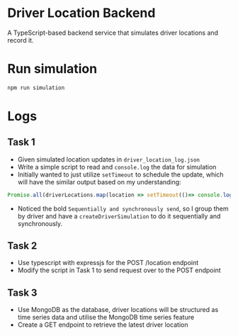 # Driver Location Backend
A TypeScript-based backend service that simulates driver locations and record it.

# Run simulation
```bash
npm run simulation
```

# Logs
## Task 1
- Given simulated location updates in `driver_location_log.json`
- Write a simple script to read and `console.log` the data for simulation
- Initially wanted to just utilize `setTimeout` to schedule the update, which will have the similar output based on my understanding:
```javascript
Promise.all(driverLocations.map(location => setTimeout(()=> console.log(location), location.time_offset_sec * 1000)))
```
- Noticed the bold `Sequentially and synchronously send`, so I group them by driver and have a `createDriverSimulation` to do it sequentially and synchronously.

## Task 2
- Use typescript with expressjs for the POST /location endpoint
- Modify the script in Task 1 to send request over to the POST endpoint

## Task 3
- Use MongoDB as the database, driver locations will be structured as time series data and utilise the MongoDB time series feature
- Create a GET endpoint to retrieve the latest driver location
